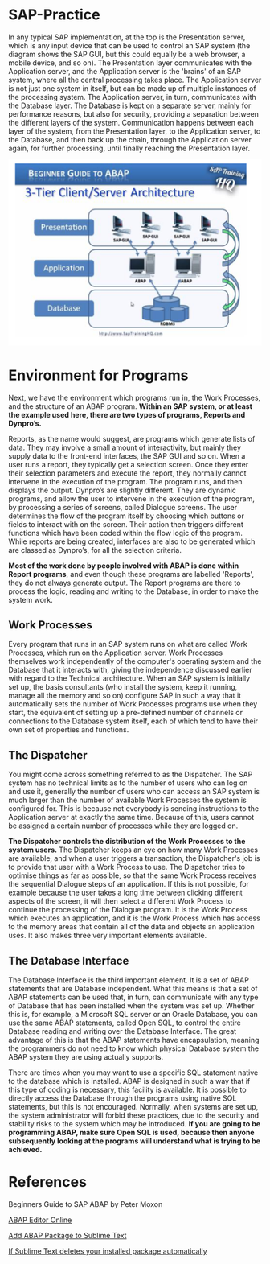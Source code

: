 # SAP-Practice

In any typical SAP implementation, at the top is the Presentation server, which is any input device that can be used to control an SAP system (the diagram shows the SAP GUI, but this could equally be a web browser, a mobile device, and so on). The Presentation layer communicates with the Application server, and the Application server is the 'brains' of an SAP system, where all the central processing takes place. The Application server is not just one system in itself, but can be made up of multiple instances of the processing system. The Application server, in turn, communicates with the Database layer. The Database is kept on a separate server, mainly for performance reasons, but also for security, providing a separation between the different layers of the system. Communication happens between each layer of the system, from the Presentation layer, to the Application server, to the Database, and then back up the chain, through the Application server again, for further processing, until finally reaching the Presentation layer.

![alt text](./images/Architecture.png)

# Environment for Programs

Next, we have the environment which programs run in, the Work Processes, and the structure of an ABAP program. **Within an SAP system, or at least the example used here, there are two types of programs, Reports and Dynpro’s.** 

Reports, as the name would suggest, are programs which generate lists of data. They may involve a small amount of interactivity, but mainly they supply data to the front-end interfaces, the SAP GUI and so on. When a user runs a report, they typically get a selection screen. Once they enter their selection parameters and execute the report, they normally cannot intervene in the execution of the program. The program runs, and then displays the output. Dynpro’s are slightly different. They are dynamic programs, and allow the user to intervene in the execution of the program, by processing a series of screens, called Dialogue screens. The user determines the flow of the program itself by choosing which buttons or fields to interact with on the screen. Their action then triggers different functions which have been coded within the flow logic of the program. While reports are being created, interfaces are also to be generated which are classed as Dynpro’s, for all the selection criteria. 

**Most of the work done by people involved with ABAP is done within Report programs**, and even though these programs are labelled 'Reports', they do not always generate output. The Report programs are there to process the logic, reading and writing to the Database, in order to make the system work.


## Work Processes

Every program that runs in an SAP system runs on what are called Work Processes, which run on the Application server. Work Processes themselves work independently of the computer's operating system and the Database that it interacts with, giving the independence discussed earlier with regard to the Technical architecture. When an SAP system is initially set up, the basis consultants (who install the system, keep it running, manage all the memory and so on) configure SAP in such a way that it automatically sets the number of Work Processes programs use when they start, the equivalent of setting up a pre-defined number of channels or connections to the Database system itself, each of which tend to have their own set of properties and functions.

## The Dispatcher

You might come across something referred to as the Dispatcher. The SAP system has no technical limits as to the number of users who can log on and use it, generally the number of users who can access an SAP system is much larger than the number of available Work Processes the system is configured for. This is because not everybody is sending instructions to the Application server at exactly the same time. Because of this, users cannot be assigned a certain number of processes while they are logged on.

**The Dispatcher controls the distribution of the Work Processes to the system users.** The Dispatcher keeps an eye on how many Work Processes are available, and when a user triggers a transaction, the Dispatcher's job is to provide that user with a Work Process to use. The Dispatcher tries to optimise things as far as possible, so that the same Work Process receives the sequential Dialogue steps of an application. If this is not possible, for example because the user takes a long time between clicking different aspects of the screen, it will then select a different Work Process to continue the processing of the Dialogue program. It is the Work Process which executes an application, and it is the Work Process which has access to the memory areas that contain all of the data and objects an application uses. It also makes three very important elements available.

## The Database Interface

The Database Interface is the third important element. It is a set of ABAP statements that are Database independent. What this means is that a set of ABAP statements can be used that, in turn, can communicate with any type of Database that has been installed when the system was set up. Whether this is, for example, a Microsoft SQL server or an Oracle Database, you can use the same ABAP statements, called Open SQL, to control the entire Database reading and writing over the Database Interface. The great advantage of this is that the ABAP statements have encapsulation, meaning the programmers do not need to know which physical Database system the ABAP system they are using actually supports.

There are times when you may want to use a specific SQL statement native to the database which is installed. ABAP is designed in such a way that if this type of coding is necessary, this facility is available. It is possible to directly access the Database through the programs using native SQL statements, but this is not encouraged. Normally, when systems are set up, the system administrator will forbid these practices, due to the security and stability risks to the system which may be introduced. **If you are going to be programming ABAP, make sure Open SQL is used, because then anyone subsequently looking at the programs will understand what is trying to be achieved.**

# References

Beginners Guide to SAP ABAP by Peter Moxon

[ABAP Editor Online](https://abapeditor.com/?themeid=abapacademy_v1/#/id/85363ba04b86fc4b469ea0cbf2c7f49e92)

[Add ABAP Package to Sublime Text](https://github.com/PavelJaros/ABAP-Sublime-Plugin)

[If Sublime Text deletes your installed package automatically](https://stackoverflow.com/questions/29257763/sublime-text-3-deleted-my-folder-under-packages)

